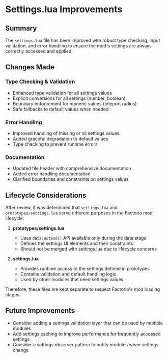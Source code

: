 # Settings.lua Improvements

## Summary
The `settings.lua` file has been improved with robust type checking, input validation, and error handling to ensure the mod's settings are always correctly accessed and applied.

## Changes Made

### Type Checking & Validation
- Enhanced type validation for all settings values
- Explicit conversions for all settings (number, boolean)
- Boundary enforcement for numeric values (teleport radius)
- Safe fallbacks to default values when needed

### Error Handling
- Improved handling of missing or nil settings values
- Added graceful degradation to default values
- Type checking to prevent runtime errors

### Documentation
- Updated file header with comprehensive documentation
- Added error handling documentation
- Clarified boundaries and constraints on settings values

## Lifecycle Considerations
After review, it was determined that `settings.lua` and `prototypes/settings.lua` serve different purposes in the Factorio mod lifecycle:

1. **prototypes/settings.lua**
   - Uses `data:extend()` API available only during the data stage
   - Defines the settings UI elements and their constraints
   - Should not be merged with settings.lua due to lifecycle concerns

2. **settings.lua**
   - Provides runtime access to the settings defined in prototypes
   - Contains validation and default handling logic
   - Used by other modules that need settings values

Therefore, these files are kept separate to respect Factorio's mod loading stages.

## Future Improvements
- Consider adding a settings validation layer that can be used by multiple modules
- Add settings caching to improve performance for frequently accessed settings
- Consider a settings observer pattern to notify modules when settings change
